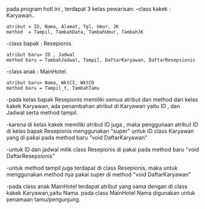 pada program hotl ini , terdapat 3 kelas pewarisan:
-class kakek : Karyawan..
	
	atribut = ID, Nama, Alamat, Tgl, Umur, JK
	method  = Tampil, TambahData, TambahUmur, TambahJK

-class bapak : Resepionis.
	
	atribut baru= ID , Jadwal
	method baru = TambahJadwal, Tampil, DaftarKaryawan, DaftarResepsionis
	
-class anak  : MainHotel.
    
	atribut baru= Nama, WktCI, WktCO
	method baru = Tampil_t, TambahTamu

-pada kelas bapak Resepionis memiliki semua atribut dan method dari kelas kakek Karyawan,
ada penambahan atribut di Karyawan yaitu ID , dan Jadwal serta method tampil.

-karena di kelas kakek memiliki atribut ID juga , maka penggunaan atribut ID di kelas bapak Resepionis
menggunakan "super" untuk ID class Karyawan yang di pakai pada method baru "void DaftarKaryawan"

-untuk ID dan jadwal milik class Resepionis di pakai pada method baru  "void DaftarResepsionis"

-untuk method tampil juga terdapat di class Resepionis, maka untuk menggunakan method nya pakai super di 
method "void DaftarKaryawan"

-pada class anak MainHotel terdapat atribut yang sama dengan di class kakek Karyawan,yaitu Nama.
pada class MainHotel Nama digunakan  untuk penamaan tamu/pengunjung.

